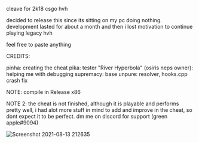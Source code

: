 cleave for 2k18 csgo hvh

decided to release this since its sitting on my pc doing nothing. development lasted for about a month and then i lost motivation to continue playing legacy hvh

feel free to paste anything

CREDITS:

pinha: creating the cheat
pika: tester
"River Hyperbola" (osiris neps owner): helping me with debugging
supremacy: base
unpure: resolver, hooks.cpp crash fix

NOTE: compile in Release x86

NOTE 2: the cheat is not finished, although it is playable and performs pretty well, i had alot more stuff in mind to add and improve in the cheat, so dont expect it to be perfect. dm me on discord for support (green apple#9094)

![Screenshot 2021-08-13 212635](https://user-images.githubusercontent.com/88907266/129414924-c9c24d4e-ac99-46c5-b12f-1c592d98cd2a.png)
